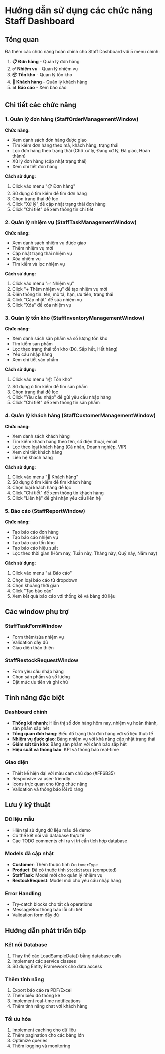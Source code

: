 # Hướng dẫn sử dụng các chức năng Staff Dashboard

## Tổng quan
Đã thêm các chức năng hoàn chỉnh cho Staff Dashboard với 5 menu chính:
1. **📋 Đơn hàng** - Quản lý đơn hàng
2. **✅ Nhiệm vụ** - Quản lý nhiệm vụ
3. **📦 Tồn kho** - Quản lý tồn kho
4. **👥 Khách hàng** - Quản lý khách hàng
5. **📊 Báo cáo** - Xem báo cáo

## Chi tiết các chức năng

### 1. Quản lý đơn hàng (StaffOrderManagementWindow)
**Chức năng:**
- Xem danh sách đơn hàng được giao
- Tìm kiếm đơn hàng theo mã, khách hàng, trạng thái
- Lọc đơn hàng theo trạng thái (Chờ xử lý, Đang xử lý, Đã giao, Hoàn thành)
- Xử lý đơn hàng (cập nhật trạng thái)
- Xem chi tiết đơn hàng

**Cách sử dụng:**
1. Click vào menu "📋 Đơn hàng"
2. Sử dụng ô tìm kiếm để tìm đơn hàng
3. Chọn trạng thái để lọc
4. Click "Xử lý" để cập nhật trạng thái đơn hàng
5. Click "Chi tiết" để xem thông tin chi tiết

### 2. Quản lý nhiệm vụ (StaffTaskManagementWindow)
**Chức năng:**
- Xem danh sách nhiệm vụ được giao
- Thêm nhiệm vụ mới
- Cập nhật trạng thái nhiệm vụ
- Xóa nhiệm vụ
- Tìm kiếm và lọc nhiệm vụ

**Cách sử dụng:**
1. Click vào menu "✅ Nhiệm vụ"
2. Click "+ Thêm nhiệm vụ" để tạo nhiệm vụ mới
3. Điền thông tin: tên, mô tả, hạn, ưu tiên, trạng thái
4. Click "Cập nhật" để sửa nhiệm vụ
5. Click "Xóa" để xóa nhiệm vụ

### 3. Quản lý tồn kho (StaffInventoryManagementWindow)
**Chức năng:**
- Xem danh sách sản phẩm và số lượng tồn kho
- Tìm kiếm sản phẩm
- Lọc theo trạng thái tồn kho (Đủ, Sắp hết, Hết hàng)
- Yêu cầu nhập hàng
- Xem chi tiết sản phẩm

**Cách sử dụng:**
1. Click vào menu "📦 Tồn kho"
2. Sử dụng ô tìm kiếm để tìm sản phẩm
3. Chọn trạng thái để lọc
4. Click "Yêu cầu nhập" để gửi yêu cầu nhập hàng
5. Click "Chi tiết" để xem thông tin sản phẩm

### 4. Quản lý khách hàng (StaffCustomerManagementWindow)
**Chức năng:**
- Xem danh sách khách hàng
- Tìm kiếm khách hàng theo tên, số điện thoại, email
- Lọc theo loại khách hàng (Cá nhân, Doanh nghiệp, VIP)
- Xem chi tiết khách hàng
- Liên hệ khách hàng

**Cách sử dụng:**
1. Click vào menu "👥 Khách hàng"
2. Sử dụng ô tìm kiếm để tìm khách hàng
3. Chọn loại khách hàng để lọc
4. Click "Chi tiết" để xem thông tin khách hàng
5. Click "Liên hệ" để ghi nhận yêu cầu liên hệ

### 5. Báo cáo (StaffReportWindow)
**Chức năng:**
- Tạo báo cáo đơn hàng
- Tạo báo cáo nhiệm vụ
- Tạo báo cáo tồn kho
- Tạo báo cáo hiệu suất
- Lọc theo thời gian (Hôm nay, Tuần này, Tháng này, Quý này, Năm nay)

**Cách sử dụng:**
1. Click vào menu "📊 Báo cáo"
2. Chọn loại báo cáo từ dropdown
3. Chọn khoảng thời gian
4. Click "Tạo báo cáo"
5. Xem kết quả báo cáo với thống kê và bảng dữ liệu

## Các window phụ trợ

### StaffTaskFormWindow
- Form thêm/sửa nhiệm vụ
- Validation đầy đủ
- Giao diện thân thiện

### StaffRestockRequestWindow
- Form yêu cầu nhập hàng
- Chọn sản phẩm và số lượng
- Đặt mức ưu tiên và ghi chú

## Tính năng đặc biệt

### Dashboard chính
- **Thống kê nhanh**: Hiển thị số đơn hàng hôm nay, nhiệm vụ hoàn thành, sản phẩm sắp hết
- **Tổng quan đơn hàng**: Biểu đồ trạng thái đơn hàng với số liệu thực tế
- **Nhiệm vụ được giao**: Bảng nhiệm vụ với khả năng cập nhật trạng thái
- **Giám sát tồn kho**: Bảng sản phẩm với cảnh báo sắp hết
- **Hiệu suất và thông báo**: KPI và thông báo real-time

### Giao diện
- Thiết kế hiện đại với màu cam chủ đạo (#FF6B35)
- Responsive và user-friendly
- Icons trực quan cho từng chức năng
- Validation và thông báo lỗi rõ ràng

## Lưu ý kỹ thuật

### Dữ liệu mẫu
- Hiện tại sử dụng dữ liệu mẫu để demo
- Có thể kết nối với database thực tế
- Các TODO comments chỉ ra vị trí cần tích hợp database

### Models đã cập nhật
- **Customer**: Thêm thuộc tính `CustomerType`
- **Product**: Đã có thuộc tính `StockStatus` (computed)
- **StaffTask**: Model mới cho quản lý nhiệm vụ
- **RestockRequest**: Model mới cho yêu cầu nhập hàng

### Error Handling
- Try-catch blocks cho tất cả operations
- MessageBox thông báo lỗi chi tiết
- Validation form đầy đủ

## Hướng dẫn phát triển tiếp

### Kết nối Database
1. Thay thế các LoadSampleData() bằng database calls
2. Implement các service classes
3. Sử dụng Entity Framework cho data access

### Thêm tính năng
1. Export báo cáo ra PDF/Excel
2. Thêm biểu đồ thống kê
3. Implement real-time notifications
4. Thêm tính năng chat với khách hàng

### Tối ưu hóa
1. Implement caching cho dữ liệu
2. Thêm pagination cho các bảng lớn
3. Optimize queries
4. Thêm logging và monitoring 